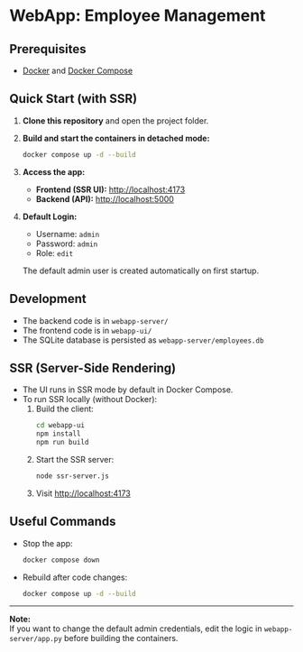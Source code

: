 # WebApp: Employee Management

## Prerequisites

- [Docker](https://www.docker.com/products/docker-desktop) and [Docker Compose](https://docs.docker.com/compose/)

## Quick Start (with SSR)

1. **Clone this repository** and open the project folder.

2. **Build and start the containers in detached mode:**
   ```sh
   docker compose up -d --build
   ```

3. **Access the app:**
   - **Frontend (SSR UI):** [http://localhost:4173](http://localhost:4173)
   - **Backend (API):** [http://localhost:5000](http://localhost:5000)

4. **Default Login:**
   - Username: `admin`
   - Password: `admin`
   - Role: `edit`

   The default admin user is created automatically on first startup.

## Development

- The backend code is in `webapp-server/`
- The frontend code is in `webapp-ui/`
- The SQLite database is persisted as `webapp-server/employees.db`

## SSR (Server-Side Rendering)

- The UI runs in SSR mode by default in Docker Compose.
- To run SSR locally (without Docker):
  1. Build the client:
     ```sh
     cd webapp-ui
     npm install
     npm run build
     ```
  2. Start the SSR server:
     ```sh
     node ssr-server.js
     ```
  3. Visit [http://localhost:4173](http://localhost:4173)

## Useful Commands

- Stop the app:  
  ```sh
  docker compose down
  ```
- Rebuild after code changes:  
  ```sh
  docker compose up -d --build
  ```

---

**Note:**  
If you want to change the default admin credentials, edit the logic in `webapp-server/app.py` before building the containers.
